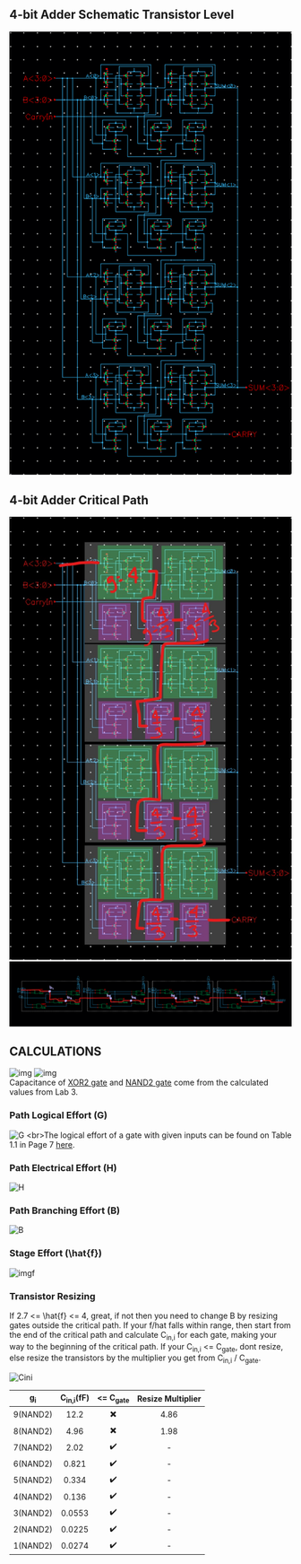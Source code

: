 ## 4-bit Adder Schematic Transistor Level
![DataPath](4bitAdder_transistors.png)

## 4-bit Adder Critical Path
![DataPath](4bitAdder_critical.jpg)
![DataPath](4bitAdder_gates.png)

## CALCULATIONS
![img](https://latex.codecogs.com/png.image?%5Cdpi%7B150%7D%20%5Cbg_black%20C_%7BXOR2%7D=7.78fF)
![img](https://latex.codecogs.com/png.image?%5Cdpi%7B150%7D%20%5Cbg_black%20C_%7BNAND2%7D=2.51fF)
<br>Capacitance of [XOR2 gate](https://github.com/99hhernandez/ECEN454/tree/main/Lab03/XOR2) and [NAND2 gate](https://github.com/99hhernandez/ECEN454/tree/main/Lab03/NAND2) come from the calculated values from Lab 3.

### Path Logical Effort (G)
![G](https://latex.codecogs.com/png.image?%5Cdpi%7B150%7D%20%5Cbg_black%20G=%5Cprod%20g_%7Bi%7D=g_%7BXOR2%7D%5Ctimes%20(g_%7BNAND2%7D)%5E%7B8%7D=4%5Cbig(%5Cfrac%7B4%7D%7B3%7D%5Cbig)%5E%7B8%7D=39.95)
<br>The logical effort of a gate with given inputs can be found on Table 1.1 in Page 7 [here](https://my.eng.utah.edu/~cs6710/handouts/Sutherland_Ch1.pdf).

### Path Electrical Effort (H)
![H](https://latex.codecogs.com/png.image?%5Cdpi%7B150%7D%20%5Cbg_black%20H=%5Cfrac%20%7BC_%7Bout-path%7D%7D%7BC_%7Bin-path%7D%7D=%5Cfrac%20%7BC_%7Bload%7D%7D%7BC_%7BXOR2%7D%7D=%5Cfrac%20%7B30fF%7D%7B7.78fF%7D=3.86)

### Path Branching Effort (B)
![B](https://latex.codecogs.com/png.image?%5Cdpi%7B150%7D%20%5Cbg_black%20B=%5Cprod%20b_%7Bi%7D=%5Cprod%20%5Cfrac%7BC_%7Bon-path%7D&plus;C_%7Boff-path%7D%7D%7BC_%7Bon-path%7D%7D=%5Cbig(%5Cfrac%20%7BC_%7BNAND2%7D&plus;C_%7BXOR2%7D%7D%7BC_%7BNAND2%7D%7D%5Cbig)%5E%7B4%7D%20%5Cbig(%5Cfrac%7BC_%7BNAND2%7D%7D%7BC_%7BNAND2%7D%7D%5Cbig)%5E%7B4%7D=(4.1%5E%7B4%7D)(1%5E%7B4%7D)=282.6)
  
### Stage Effort (\hat{f})
![imgf](https://latex.codecogs.com/png.image?%5Cdpi%7B150%7D%20%5Cbg_black%20%20%5Chat%7Bf%7D=F%5E%7B%5Cfrac%20%7B1%7D%7BN%7D%7D=(GBH)%5E%7B%5Cfrac%20%7B1%7D%7BN%7D%7D=43578.9%5E%7B%5Cfrac%20%7B1%7D%7B9%7D%7D=3.28%20) 

### Transistor Resizing
If 2.7 <= \hat{f} <= 4, great, if not then you need to change B by resizing gates outside the critical path. If your f/hat falls within range, then start from the end of the critical path and calculate C<sub>in,i</sub> for each gate, making your way to the beginning of the critical path. If your C<sub>in,i</sub> <= C<sub>gate</sub>, dont resize, else resize the transistors by the multiplier you get from C<sub>in,i</sub> / C<sub>gate</sub>.

![Cini](https://latex.codecogs.com/png.image?%5Cdpi%7B150%7D%20%5Cbg_black%20C_%7Bin,i%7D=%5Cfrac%20%7Bg_%7Bi%7DC_%7Bout,i%7D%7D%7B%5Chat%7Bf%7D%7D)

| g<sub>i</sub> | C<sub>in,i</sub>(fF) | <= C<sub>gate</sub> | Resize Multiplier |
| :---: | :---: | :---: | :---: |
| 9(NAND2) | 12.2 | ✖️ | 4.86 |
| 8(NAND2) | 4.96 | ✖️ | 1.98 |
| 7(NAND2) | 2.02 | ✔️ | - |
| 6(NAND2) | 0.821 | ✔️ | - |
| 5(NAND2) | 0.334 | ✔️ | - |
| 4(NAND2) | 0.136 | ✔️ | - |
| 3(NAND2) | 0.0553 | ✔️ | - |
| 2(NAND2) | 0.0225 | ✔️ | - |
| 1(NAND2) | 0.0274 | ✔️ | - |
